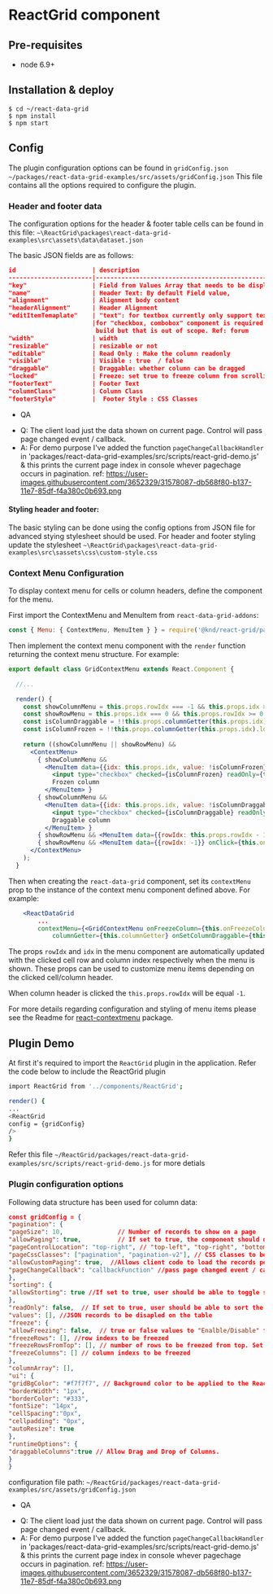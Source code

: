 # ReactGrid component

## Pre-requisites
- node 6.9+

## Installation & deploy

```
$ cd ~/react-data-grid
$ npm install
$ npm start
```


## Config
The plugin configuration options can be found in `gridConfig.json` `~/packages/react-data-grid-examples/src/assets/gridConfig.json`
This file contains all the options required to configure the plugin.

### Header and footer data
The configuration options for the header & footer table cells can be found in this file:
 `~\ReactGrid\packages\react-data-grid-examples\src\assets\data\dataset.json`

The basic JSON fields are as follows: 

```json
id                     | description                                            |
-----------------------|--------------------------------------------------------|
"key"                  | Field from Values Array that needs to be displayed     |
"name"                 | Header Text: By default Field value,                   |
"alignment"            | Alignment body content                                 |
"headerAlignment"      | Header Alignment                                       |
"editItemTemaplate"    | "text": for textbox currently only support text,       |
                       |for "checkbox, combobox" component is required to be    |
                        build but that is out of scope. Ref: forum              |
"width"                | width                                                  |
"resizable"            | resizable or not                                       |
"editable"             | Read Only : Make the column readonly                   |
"visible"              | Visible : true  / false                                |
"draggable"            | Draggable: whether column can be dragged               |
"locked"               | Freeze: set true to freeze column from scrolling       |
"footerText"           | Footer Text                                            |
"columnClass"          | Column Class                                           |
"footerStyle"          |  Footer Style : CSS Classes                            |

```



* QA
- Q:  The client load just the data shown on current page. Control will pass page changed event / callback.
- A: For demo purpose I've added the function `pageChangeCallbackHandler` in 'packages/react-data-grid-examples/src/scripts/react-grid-demo.js' & this prints the current page index in console whever pagechage occurs in pagination. ref: https://user-images.githubusercontent.com/3652329/31578087-db568f80-b137-11e7-85df-f4a380c0b693.png

#### Styling header and footer:
The basic styling can be done using the config options from JSON file for advanced stying stylesheet should be used. For header and footer styling update the stylesheet `~\ReactGrid\packages\react-data-grid-examples\src\sassets\css\custom-style.css`

### Context Menu Configuration
To display context menu for cells or column headers, define the component for the menu.

First import the ContextMenu and MenuItem from `react-data-grid-addons`:
```javascript
const { Menu: { ContextMenu, MenuItem } } = require('@knd/react-grid/packages/react-data-grid-addons/dist/react-data-grid-addons');
```

Then implement the context menu component with the `render` function returning the context menu structure. For example:

```jsx
export default class GridContextMenu extends React.Component {
  
  //...

  render() {
    const showColumnMenu = this.props.rowIdx === -1 && this.props.idx >= 0;
    const showRowMenu = this.props.idx === 0 && this.props.rowIdx >= 0;
    const isColumnDraggable = !!this.props.columnGetter(this.props.idx).draggable;
    const isColumnFrozen = !!this.props.columnGetter(this.props.idx).locked;
    
    return ((showColumnMenu || showRowMenu) &&
      <ContextMenu>
        { showColumnMenu && 
          <MenuItem data={{idx: this.props.idx, value: !isColumnFrozen}} onClick={this.onFreezeColumn}>
            <input type="checkbox" checked={isColumnFrozen} readOnly={true}/>
            Frozen column
          </MenuItem> }
        { showColumnMenu && 
          <MenuItem data={{idx: this.props.idx, value: !isColumnDraggable}} onClick={this.onSetColumnDraggable}>
            <input type="checkbox" checked={isColumnDraggable} readOnly={true}/>
            Draggable column
          </MenuItem> }
        { showRowMenu && <MenuItem data={{rowIdx: this.props.rowIdx - 1}} disabled={this.props.rowIdx <= 0} onClick={this.onFreezeRows}>Freeze rows above</MenuItem> }
        { showRowMenu && <MenuItem data={{rowIdx: -1}} onClick={this.onFreezeRows}>Unfreeze all rows</MenuItem> }
      </ContextMenu>
    );
  }
```

Then when creating the `react-data-grid` component, set its `contextMenu` prop to the instance of the context menu component defined above. For example:

```jsx
    <ReactDataGrid
        ...
        contextMenu={<GridContextMenu onFreezeColumn={this.onFreezeColumn} onFreezeRows={this.onFreezeRows}
            columnGetter={this.columnGetter} onSetColumnDraggable={this.onSetColumnDraggable} />}
```

The props `rowIdx` and `idx` in the menu component are automatically updated with the clicked cell row and column index respectively when the menu is shown. These props can be used to customize menu items depending on the clicked cell/column header.

When column header is clicked the `this.props.rowIdx` will be equal `-1`.

For more details regarding configuration and styling of menu items please see the Readme for [react-contextmenu](https://github.com/vkbansal/react-contextmenu) package.


## Plugin Demo

At first it's required to import the `ReactGrid` plugin in the application. Refer the code below to include the ReactGrid plugin

```sh
import ReactGrid from '../components/ReactGrid';

render() {
...
<ReactGrid 
config = {gridConfig}
/>
}
```


Refer this file `~/ReactGrid/packages/react-data-grid-examples/src/scripts/react-grid-demo.js` for more detials


### Plugin configuration options
Following data structure has been used for column data:


```json
const gridConfig = {
"pagination": {
"pageSize": 10,               // Number of records to show on a page
"allowPaging": true,          // If set to true, the component should display pager controls otherwise displays all records
"pageControlLocation": "top-right", // "top-left", "top-right", "bottom-left", "bottom-right"
"pageCssClasses": ["pagination", "pagination-v2"], // CSS classes to be applied to pagination controls
"allowCustomPaging": true,  //Allows client code to load the records per page. Client will set number of pages.
"pageChangeCallback": "callbackFunction" //pass page changed event / callback.
},
"sorting": {
"allowStorting": true //If set to true, user should be able to toggle sort by clicking on header
},
"readOnly": false,  // If set to true, user should be able to sort the grid by clicking on header, Clicking twice should toggle the sort.
"values": [], //JSON records to be disapled on the table
"freeze": {
"allowFreezing": false,  // true or false values to "Enalble/Disable" freezing globally
"freezeRows": [], //row indexs to be freezed
"freezeRowsFromTop": [], // number of rows to be freezed from top. Set 0 to disable freezing
"freezeColumns": [] // column indexs to be freezed
},
"columnArray": [],
"ui": {
"gridBgColor": "#f7f7f7", // Background color to be applied to the ReactGrid.
"borderWidth": "1px",
"borderColor": "#333",
"fontSize": "14px",
"cellSpacing":"0px",
"cellpadding": "0px",
"autoResize": true
},
"runtimeOptions": {
"draggableColumns":true // Allow Drag and Drop of Columns.
}
}

```

configuration file path: `~/ReactGrid/packages/react-data-grid-examples/src/assets/gridConfig.json`

* QA
- Q:  The client load just the data shown on current page. Control will pass page changed event / callback.
- A: For demo purpose I've added the function `pageChangeCallbackHandler` in 'packages/react-data-grid-examples/src/scripts/react-grid-demo.js' & this prints the current page index in console whever pagechage occurs in pagination. ref: https://user-images.githubusercontent.com/3652329/31578087-db568f80-b137-11e7-85df-f4a380c0b693.png

